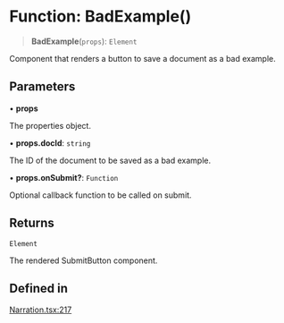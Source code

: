 # Function: BadExample()

> **BadExample**(`props`): `Element`

Component that renders a button to save a document as a bad example.

## Parameters

• **props**

The properties object.

• **props.docId**: `string`

The ID of the document to be saved as a bad example.

• **props.onSubmit?**: `Function`

Optional callback function to be called on submit.

## Returns

`Element`

The rendered SubmitButton component.

## Defined in

[Narration.tsx:217](https://github.com/edspencer/narrator-ai/blob/a524b8822fae61097d8b11019e587b0b06c3350a/packages/react/src/Narration.tsx#L217)
